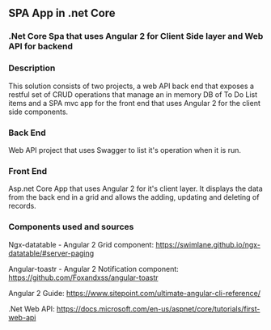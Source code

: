 ## SPA App in .net Core
### .Net Core Spa that uses Angular 2 for Client Side layer and Web API for backend

### Description

This solution consists of two projects, a web API back end that exposes a restful set of CRUD operations that 
manage an in memory DB of To Do List items and a SPA mvc app for the front end that uses Angular 2 for the client side components.


### Back End

Web API project that uses Swagger to list it's operation when it is run.

### Front End

Asp.net Core App that uses Angular 2 for it's client layer.
It displays the data from the back end in a grid and allows the adding, updating and deleting of records.


### Components used and sources

Ngx-datatable - Angular 2 Grid component:
https://swimlane.github.io/ngx-datatable/#server-paging


Angular-toastr - Angular 2 Notification component:
https://github.com/Foxandxss/angular-toastr


Angular 2 Guide:
https://www.sitepoint.com/ultimate-angular-cli-reference/


.Net Web API:
https://docs.microsoft.com/en-us/aspnet/core/tutorials/first-web-api














